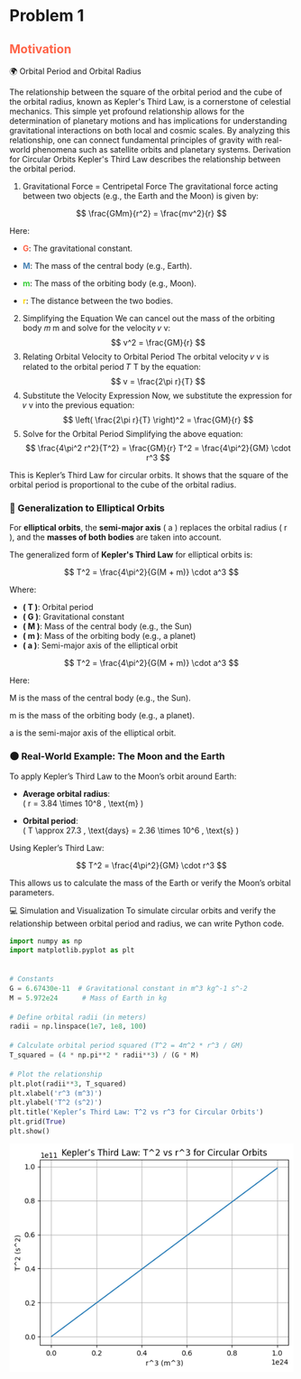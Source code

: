 # Problem 1

<h2 style="color: #ff6347; font-weight: bold;">Motivation</h2>
🌍 Orbital Period and Orbital Radius


The relationship between the square of the orbital period and the cube of the orbital radius, known as Kepler's Third Law, is a cornerstone of celestial mechanics. This simple yet profound relationship allows for the determination of planetary motions and has implications for understanding gravitational interactions on both local and cosmic scales. By analyzing this relationship, one can connect fundamental principles of gravity with real-world phenomena such as satellite orbits and planetary systems.
Derivation for Circular Orbits
Kepler's Third Law describes the relationship between the orbital period.


1. Gravitational Force = Centripetal Force
The gravitational force acting between two objects (e.g., the Earth and the Moon) is given by:

$$
\frac{GMm}{r^2} = \frac{mv^2}{r}
$$

Here:

- <span style="font-weight: bold; color: #ff6347;">**G**</span>: The gravitational constant.

- <span style="font-weight: bold; color: #4682b4;">**M**</span>: The mass of the central body (e.g., Earth).

- <span style="font-weight: bold; color: #32cd32;">**m**</span>: The mass of the orbiting body (e.g., Moon).

- <span style="font-weight: bold; color: #ffd700;">**r**</span>: The distance between the two bodies.


2. Simplifying the Equation
We can cancel out the mass of the orbiting body 
𝑚
m and solve for the velocity 
𝑣
v:
$$
v^2 = \frac{GM}{r}
$$
3. Relating Orbital Velocity to Orbital Period
The orbital velocity 
𝑣
v is related to the orbital period 
𝑇
T by the equation:
$$
v = \frac{2\pi r}{T}
$$
4. Substitute the Velocity Expression
Now, we substitute the expression for 
𝑣
v into the previous equation:
$$
\left( \frac{2\pi r}{T} \right)^2 = \frac{GM}{r}
$$
5. Solve for the Orbital Period
Simplifying the above equation:
$$
\frac{4\pi^2 r^2}{T^2} = \frac{GM}{r}
T^2 = \frac{4\pi^2}{GM} \cdot r^3
$$

This is Kepler’s Third Law for circular orbits. It shows that the square of the orbital period is proportional to the cube of the orbital radius.


### 🌌 Generalization to Elliptical Orbits

For **elliptical orbits**, the **semi-major axis** \( a \) replaces the orbital radius \( r \), and the **masses of both bodies** are taken into account.

The generalized form of **Kepler's Third Law** for elliptical orbits is:

$$
T^2 = \frac{4\pi^2}{G(M + m)} \cdot a^3
$$

Where:
- **\( T \)**: Orbital period  
- **\( G \)**: Gravitational constant  
- **\( M \)**: Mass of the central body (e.g., the Sun)  
- **\( m \)**: Mass of the orbiting body (e.g., a planet)  
- **\( a \)**: Semi-major axis of the elliptical orbit

$$
T^2 = \frac{4\pi^2}{G(M + m)} \cdot a^3
$$


Here:

M is the mass of the central body (e.g., the Sun).

m is the mass of the orbiting body (e.g., a planet).

a is the semi-major axis of the elliptical orbit.


### 🌑 Real-World Example: The Moon and the Earth

To apply Kepler’s Third Law to the Moon’s orbit around Earth:

- **Average orbital radius**:  
  \( r = 3.84 \times 10^8 \, \text{m} \)

- **Orbital period**:  
  \( T \approx 27.3 \, \text{days} = 2.36 \times 10^6 \, \text{s} \)


Using Kepler’s Third Law:

$$
T^2 = \frac{4\pi^2}{GM} \cdot r^3
$$

This allows us to calculate the mass of the Earth or verify the Moon’s orbital parameters.


💻 Simulation and Visualization
To simulate circular orbits and verify the relationship between orbital period and radius, we can write Python code. 


```python
import numpy as np
import matplotlib.pyplot as plt


# Constants
G = 6.67430e-11  # Gravitational constant in m^3 kg^-1 s^-2
M = 5.972e24      # Mass of Earth in kg

# Define orbital radii (in meters)
radii = np.linspace(1e7, 1e8, 100)

# Calculate orbital period squared (T^2 = 4π^2 * r^3 / GM)
T_squared = (4 * np.pi**2 * radii**3) / (G * M)

# Plot the relationship
plt.plot(radii**3, T_squared)
plt.xlabel('r^3 (m^3)')
plt.ylabel('T^2 (s^2)')
plt.title('Kepler’s Third Law: T^2 vs r^3 for Circular Orbits')
plt.grid(True)
plt.show()
```

![alt text](image-2.png)
